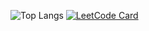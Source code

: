 ![Top Langs](https://github-readme-stats.vercel.app/api/top-langs/?username=zkryaev&hide_border=true&theme=dark&hide=javascript,html)
[![LeetCode Card](https://leetcard.jacoblin.cool/zkryaev?theme=dark&font=Roboto)](https://leetcode.com/zkryaev)
